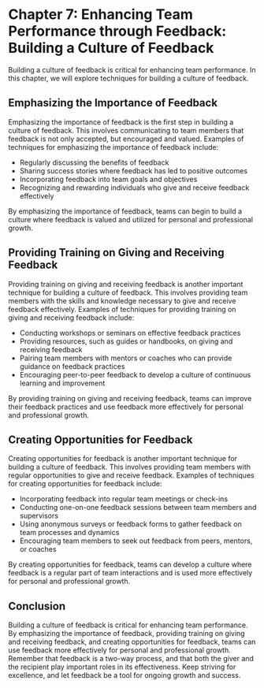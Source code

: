 Chapter 7: Enhancing Team Performance through Feedback: Building a Culture of Feedback
======================================================================================

Building a culture of feedback is critical for enhancing team performance. In this chapter, we will explore techniques for building a culture of feedback.

Emphasizing the Importance of Feedback
--------------------------------------

Emphasizing the importance of feedback is the first step in building a culture of feedback. This involves communicating to team members that feedback is not only accepted, but encouraged and valued. Examples of techniques for emphasizing the importance of feedback include:

* Regularly discussing the benefits of feedback
* Sharing success stories where feedback has led to positive outcomes
* Incorporating feedback into team goals and objectives
* Recognizing and rewarding individuals who give and receive feedback effectively

By emphasizing the importance of feedback, teams can begin to build a culture where feedback is valued and utilized for personal and professional growth.

Providing Training on Giving and Receiving Feedback
---------------------------------------------------

Providing training on giving and receiving feedback is another important technique for building a culture of feedback. This involves providing team members with the skills and knowledge necessary to give and receive feedback effectively. Examples of techniques for providing training on giving and receiving feedback include:

* Conducting workshops or seminars on effective feedback practices
* Providing resources, such as guides or handbooks, on giving and receiving feedback
* Pairing team members with mentors or coaches who can provide guidance on feedback practices
* Encouraging peer-to-peer feedback to develop a culture of continuous learning and improvement

By providing training on giving and receiving feedback, teams can improve their feedback practices and use feedback more effectively for personal and professional growth.

Creating Opportunities for Feedback
-----------------------------------

Creating opportunities for feedback is another important technique for building a culture of feedback. This involves providing team members with regular opportunities to give and receive feedback. Examples of techniques for creating opportunities for feedback include:

* Incorporating feedback into regular team meetings or check-ins
* Conducting one-on-one feedback sessions between team members and supervisors
* Using anonymous surveys or feedback forms to gather feedback on team processes and dynamics
* Encouraging team members to seek out feedback from peers, mentors, or coaches

By creating opportunities for feedback, teams can develop a culture where feedback is a regular part of team interactions and is used more effectively for personal and professional growth.

Conclusion
----------

Building a culture of feedback is critical for enhancing team performance. By emphasizing the importance of feedback, providing training on giving and receiving feedback, and creating opportunities for feedback, teams can use feedback more effectively for personal and professional growth. Remember that feedback is a two-way process, and that both the giver and the recipient play important roles in its effectiveness. Keep striving for excellence, and let feedback be a tool for ongoing growth and success.
